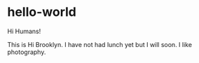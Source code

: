 # hello-world

Hi Humans!

This is Hi Brooklyn. I have not had lunch yet but I will soon. I like photography.
